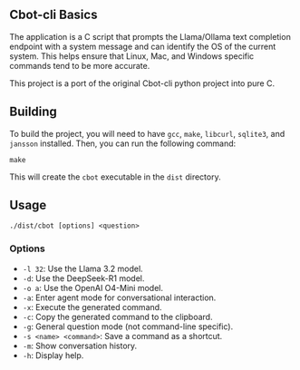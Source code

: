 ## Cbot-cli Basics

The application is a C script that prompts the Llama/Ollama text completion endpoint with a system message and can identify the OS of the current system. This helps ensure that Linux, Mac, and Windows specific commands tend to be more accurate.

This project is a port of the original Cbot-cli python project into pure C. 

## Building

To build the project, you will need to have `gcc`, `make`, `libcurl`, `sqlite3`, and `jansson` installed. Then, you can run the following command:

```
make
```

This will create the `cbot` executable in the `dist` directory.

## Usage

```
./dist/cbot [options] <question>
```

### Options

*   `-l 32`: Use the Llama 3.2 model.
*   `-d`: Use the DeepSeek-R1 model.
*   `-o a`: Use the OpenAI O4-Mini model.
*   `-a`: Enter agent mode for conversational interaction.
*   `-x`: Execute the generated command.
*   `-c`: Copy the generated command to the clipboard.
*   `-g`: General question mode (not command-line specific).
*   `-s <name> <command>`: Save a command as a shortcut.
*   `-m`: Show conversation history.
*   `-h`: Display help.